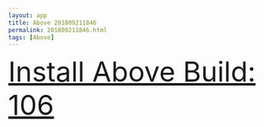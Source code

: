 ```yaml
---
layout: app
title: Above 201809211846
permalink: 201809211846.html
tags: [Above]
---
```

<div class="pure-g">
    <div class="pure-u-1-1" style="font-size: 4em">
        <a class="pure-button-primary" href="itms-services://?action=download-manifest&url=https%3A%2F%2Flitsungyisigono.github.io%2FTestScript%2Fmanifests%2F201809211846.plist"><i class="fa fa-download" aria-hidden="true"></i>Install Above Build: 106</a>
    </div>
</div>